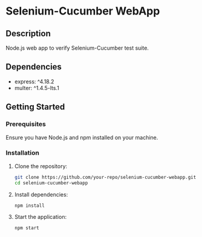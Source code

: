# Selenium-Cucumber WebApp

## Description
Node.js web app to verify Selenium-Cucumber test suite.

## Dependencies
- express: ^4.18.2
- multer: ^1.4.5-lts.1

## Getting Started

### Prerequisites
Ensure you have Node.js and npm installed on your machine.

### Installation
1. Clone the repository:
   ```bash
   git clone https://github.com/your-repo/selenium-cucumber-webapp.git
   cd selenium-cucumber-webapp
   ```

2. Install dependencies:
   ```bash
   npm install
   ```

3. Start the application:
   ```bash
   npm start